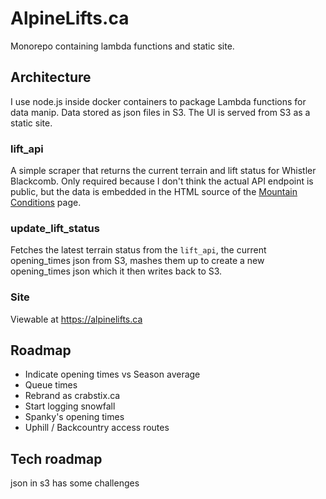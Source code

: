 # AlpineLifts.ca

Monorepo containing lambda functions and static site.

## Architecture

I use node.js inside docker containers to package Lambda functions for data manip. Data stored
as json files in S3. The UI is served from S3 as a static site.
### lift_api

A simple scraper that returns the current terrain and lift status for Whistler Blackcomb.
Only required because I don't think the actual API endpoint is public, but the data is
embedded in the HTML source of the [Mountain Conditions](https://www.whistlerblackcomb.com/the-mountain/mountain-conditions/terrain-and-lift-status.aspx) page.

### update_lift_status

Fetches the latest terrain status from the `lift_api`, the current opening_times json from S3,
mashes them up to create a new opening_times json which it then writes back to S3.

### Site

Viewable at https://alpinelifts.ca

## Roadmap

 - Indicate opening times vs Season average
 - Queue times
 - Rebrand as crabstix.ca
 - Start logging snowfall
 - Spanky's opening times
 - Uphill / Backcountry access routes

## Tech roadmap

json in s3 has some challenges
